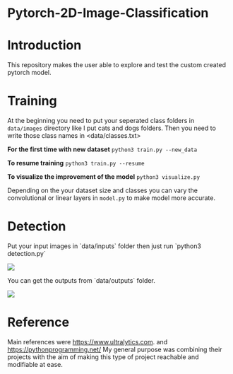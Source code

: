 # Pytorch-2D-Image-Classification

# Introduction

This repository makes the user able to explore and test the custom created pytorch model.

# Training

At the beginning you need to put your seperated class folders in `data/images` directory like I put cats and dogs folders.
Then you need to write those class names in <data/classes.txt>

**For the first time with new dataset** `python3 train.py --new_data`

**To resume training**	`python3 train.py --resume`

**To visualize the improvement of the model** `python3 visualize.py`

Depending on the your dataset size and classes you can vary the convolutional or linear layers in `model.py` to make model more accurate.

# Detection

<p>Put your input images in `data/inputs` folder then just run `python3 detection.py`</p>
<img src="https://user-images.githubusercontent.com/45767042/101196301-9b525280-3671-11eb-9d07-0713881aaaea.jpg">
<p>You can get the outputs from `data/outputs` folder.</p>
<img src="https://user-images.githubusercontent.com/45767042/101196362-b1f8a980-3671-11eb-8a71-9debdd308bb8.jpg">

# Reference

Main references were https://www.ultralytics.com. and https://pythonprogramming.net/ 
My general purpose was combining their projects with the aim of making this type of project reachable and modifiable at ease.
